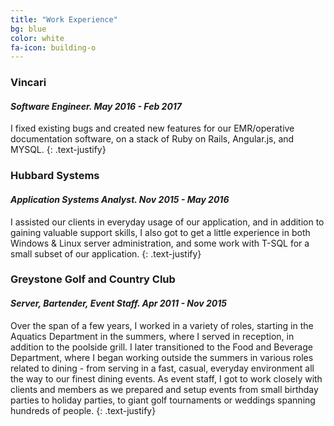 ```yaml
---
title: "Work Experience"
bg: blue
color: white
fa-icon: building-o
---
```



### **Vincari**
#### *Software Engineer. May 2016 - Feb 2017*

I fixed existing bugs and created new features for our EMR/operative documentation software, on a stack of Ruby on Rails, Angular.js, and MYSQL.
{: .text-justify}


### **Hubbard Systems**
#### *Application Systems Analyst. Nov 2015 - May 2016*

I assisted our clients in everyday usage of our application, and in addition to gaining valuable support skills, I also got to get a little experience in both Windows & Linux server administration, and some work with T-SQL for a small subset of our application.
{: .text-justify}


### **Greystone Golf and Country Club**
#### *Server, Bartender, Event Staff. Apr 2011 - Nov 2015*

Over the span of a few years, I worked in a variety of roles, starting in the Aquatics Department in the summers, where I served in reception, in addition to the poolside grill. I later transitioned to the Food and Beverage Department, where I began working outside the summers in various roles related to dining - from serving in a fast, casual, everyday environment all the way to our finest dining events. As event staff, I got to work closely with clients and members as we prepared and setup events from small birthday parties to holiday parties, to giant golf tournaments or weddings spanning hundreds of people.
 {: .text-justify}
